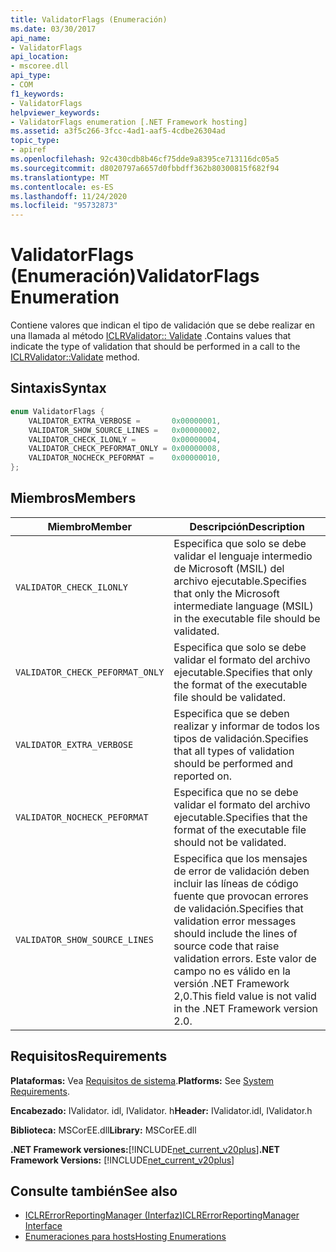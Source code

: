 ```yaml
---
title: ValidatorFlags (Enumeración)
ms.date: 03/30/2017
api_name:
- ValidatorFlags
api_location:
- mscoree.dll
api_type:
- COM
f1_keywords:
- ValidatorFlags
helpviewer_keywords:
- ValidatorFlags enumeration [.NET Framework hosting]
ms.assetid: a3f5c266-3fcc-4ad1-aaf5-4cdbe26304ad
topic_type:
- apiref
ms.openlocfilehash: 92c430cdb8b46cf75dde9a8395ce713116dc05a5
ms.sourcegitcommit: d8020797a6657d0fbbdff362b80300815f682f94
ms.translationtype: MT
ms.contentlocale: es-ES
ms.lasthandoff: 11/24/2020
ms.locfileid: "95732873"
---
```

# <a name="validatorflags-enumeration"></a><span data-ttu-id="81c25-102">ValidatorFlags (Enumeración)</span><span class="sxs-lookup"><span data-stu-id="81c25-102">ValidatorFlags Enumeration</span></span>

<span data-ttu-id="81c25-103">Contiene valores que indican el tipo de validación que se debe realizar en una llamada al método [ICLRValidator:: Validate](iclrvalidator-validate-method.md) .</span><span class="sxs-lookup"><span data-stu-id="81c25-103">Contains values that indicate the type of validation that should be performed in a call to the [ICLRValidator::Validate](iclrvalidator-validate-method.md) method.</span></span>  
  
## <a name="syntax"></a><span data-ttu-id="81c25-104">Sintaxis</span><span class="sxs-lookup"><span data-stu-id="81c25-104">Syntax</span></span>  
  
```cpp  
enum ValidatorFlags {  
    VALIDATOR_EXTRA_VERBOSE =       0x00000001,  
    VALIDATOR_SHOW_SOURCE_LINES =   0x00000002,  
    VALIDATOR_CHECK_ILONLY =        0x00000004,  
    VALIDATOR_CHECK_PEFORMAT_ONLY = 0x00000008,  
    VALIDATOR_NOCHECK_PEFORMAT =    0x00000010,  
};  
```  
  
## <a name="members"></a><span data-ttu-id="81c25-105">Miembros</span><span class="sxs-lookup"><span data-stu-id="81c25-105">Members</span></span>  
  
|<span data-ttu-id="81c25-106">Miembro</span><span class="sxs-lookup"><span data-stu-id="81c25-106">Member</span></span>|<span data-ttu-id="81c25-107">Descripción</span><span class="sxs-lookup"><span data-stu-id="81c25-107">Description</span></span>|  
|------------|-----------------|  
|`VALIDATOR_CHECK_ILONLY`|<span data-ttu-id="81c25-108">Especifica que solo se debe validar el lenguaje intermedio de Microsoft (MSIL) del archivo ejecutable.</span><span class="sxs-lookup"><span data-stu-id="81c25-108">Specifies that only the Microsoft intermediate language (MSIL) in the executable file should be validated.</span></span>|  
|`VALIDATOR_CHECK_PEFORMAT_ONLY`|<span data-ttu-id="81c25-109">Especifica que solo se debe validar el formato del archivo ejecutable.</span><span class="sxs-lookup"><span data-stu-id="81c25-109">Specifies that only the format of the executable file should be validated.</span></span>|  
|`VALIDATOR_EXTRA_VERBOSE`|<span data-ttu-id="81c25-110">Especifica que se deben realizar y informar de todos los tipos de validación.</span><span class="sxs-lookup"><span data-stu-id="81c25-110">Specifies that all types of validation should be performed and reported on.</span></span>|  
|`VALIDATOR_NOCHECK_PEFORMAT`|<span data-ttu-id="81c25-111">Especifica que no se debe validar el formato del archivo ejecutable.</span><span class="sxs-lookup"><span data-stu-id="81c25-111">Specifies that the format of the executable file should not be validated.</span></span>|  
|`VALIDATOR_SHOW_SOURCE_LINES`|<span data-ttu-id="81c25-112">Especifica que los mensajes de error de validación deben incluir las líneas de código fuente que provocan errores de validación.</span><span class="sxs-lookup"><span data-stu-id="81c25-112">Specifies that validation error messages should include the lines of source code that raise validation errors.</span></span> <span data-ttu-id="81c25-113">Este valor de campo no es válido en la versión .NET Framework 2,0.</span><span class="sxs-lookup"><span data-stu-id="81c25-113">This field value is not valid in the .NET Framework version 2.0.</span></span>|  
  
## <a name="requirements"></a><span data-ttu-id="81c25-114">Requisitos</span><span class="sxs-lookup"><span data-stu-id="81c25-114">Requirements</span></span>  

 <span data-ttu-id="81c25-115">**Plataformas:** Vea [Requisitos de sistema](../../get-started/system-requirements.md).</span><span class="sxs-lookup"><span data-stu-id="81c25-115">**Platforms:** See [System Requirements](../../get-started/system-requirements.md).</span></span>  
  
 <span data-ttu-id="81c25-116">**Encabezado:** IValidator. idl, IValidator. h</span><span class="sxs-lookup"><span data-stu-id="81c25-116">**Header:** IValidator.idl, IValidator.h</span></span>  
  
 <span data-ttu-id="81c25-117">**Biblioteca:** MSCorEE.dll</span><span class="sxs-lookup"><span data-stu-id="81c25-117">**Library:** MSCorEE.dll</span></span>  
  
 <span data-ttu-id="81c25-118">**.NET Framework versiones:**[!INCLUDE[net_current_v20plus](../../../../includes/net-current-v20plus-md.md)]</span><span class="sxs-lookup"><span data-stu-id="81c25-118">**.NET Framework Versions:** [!INCLUDE[net_current_v20plus](../../../../includes/net-current-v20plus-md.md)]</span></span>  
  
## <a name="see-also"></a><span data-ttu-id="81c25-119">Consulte también</span><span class="sxs-lookup"><span data-stu-id="81c25-119">See also</span></span>

- [<span data-ttu-id="81c25-120">ICLRErrorReportingManager (Interfaz)</span><span class="sxs-lookup"><span data-stu-id="81c25-120">ICLRErrorReportingManager Interface</span></span>](iclrerrorreportingmanager-interface.md)
- [<span data-ttu-id="81c25-121">Enumeraciones para hosts</span><span class="sxs-lookup"><span data-stu-id="81c25-121">Hosting Enumerations</span></span>](hosting-enumerations.md)
